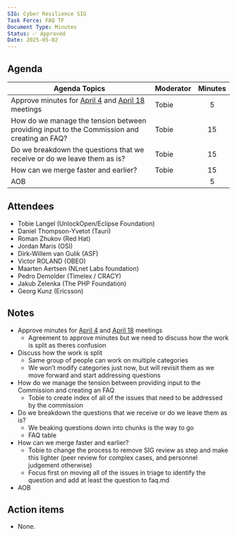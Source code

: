 ```yaml
---
SIG: Cyber Resilience SIG
Task Force: FAQ TF
Document Type: Minutes
Status: ✅ Approved
Date: 2025-05-02
---
```


##  Agenda

| Agenda Topics | Moderator | Minutes |
| ----- | ----- | :---: |
| Approve minutes for [April 4](https://github.com/orcwg/orcwg/pull/79) and [April 18](https://github.com/orcwg/orcwg/pull/80) meetings | Tobie | 5 |
| How do we manage the tension between providing input to the Commission and creating an FAQ? | Tobie | 15 |
| Do we breakdown the questions that we receive or do we leave them as is?  | Tobie | 15 |
| How can we merge faster and earlier? | Tobie | 15 |
| AOB | | 5 |


## Attendees

* Tobie Langel (UnlockOpen/Eclipse Foundation)  
* Daniel Thompson-Yvetot (Tauri)  
* Roman Zhukov (Red Hat)  
* Jordan Maris (OSI)  
* Dirk-Willem van Gulik (ASF)  
* Victor ROLAND (OBEO)  
* Maarten Aertsen (NLnet Labs foundation)  
* Pedro Demolder (Timelex / CRACY)  
* Jakub Zelenka (The PHP Foundation)  
* Georg Kunz (Ericsson)

## Notes

* Approve minutes for [April 4](https://github.com/orcwg/orcwg/pull/79) and [April 18](https://github.com/orcwg/orcwg/pull/80) meetings  
  * Agreement to approve minutes but we need to discuss how the work is split as theres confusion  
* Discuss how the work is split  
  * Same group of people can work on multiple categories  
  * We won’t modify categories just now, but will revisit them as we move forward and start addressing questions  
* How do we manage the tension between providing input to the Commission and creating an FAQ  
  * Tobie to create index of all of the issues that need to be addressed by the commission  
* Do we breakdown the questions that we receive or do we leave them as is?  
  * We beaking questions down into chunks is the way to go  
  * FAQ table  
* How can we merge faster and earlier?  
  * Tobie to change the process to remove SIG review as step and make this lighter (peer review for complex cases, and personnel judgement otherwise)  
  * Focus first on moving all of the issues in triage to identify the question and add at least the question to faq.md  
* AOB


  
## Action items

- None.


